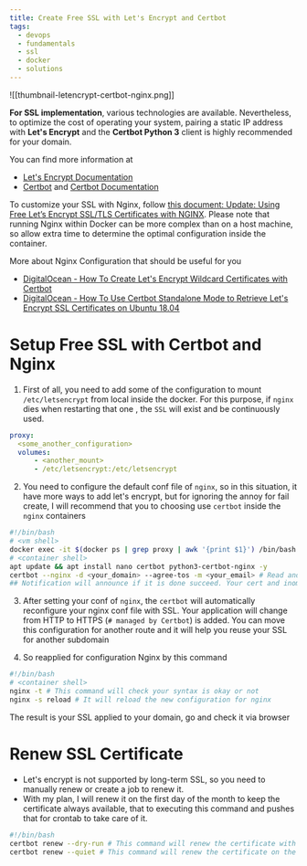 ```yaml
---
title: Create Free SSL with Let's Encrypt and Certbot
tags:
  - devops
  - fundamentals
  - ssl
  - docker
  - solutions
---
```


![[thumbnail-letencrypt-certbot-nginx.png]]

**For SSL implementation**, various technologies are available. Nevertheless, to optimize the cost of operating your system, pairing a static IP address with **Let's Encrypt** and the **Certbot Python 3** client is highly recommended for your domain.

You can find more information at

- [Let's Encrypt Documentation](https://letsencrypt.org/docs/)
- [Certbot](https://certbot.eff.org/) and [Certbot Documentation](https://eff-certbot.readthedocs.io/en/latest/index.html)

To customize your SSL with Nginx, follow [this document: Update: Using Free Let’s Encrypt SSL/TLS Certificates with NGINX](https://www.nginx.com/blog/using-free-ssltls-certificates-from-lets-encrypt-with-nginx/). Please note that running Nginx within Docker can be more complex than on a host machine, so allow extra time to determine the optimal configuration inside the container.

More about Nginx Configuration that should be useful for you

- [DigitalOcean - How To Create Let's Encrypt Wildcard Certificates with Certbot](https://www.digitalocean.com/community/tutorials/how-to-create-let-s-encrypt-wildcard-certificates-with-certbot)
- [DigitalOcean - How To Use Certbot Standalone Mode to Retrieve Let's Encrypt SSL Certificates on Ubuntu 18.04](https://www.digitalocean.com/community/tutorials/how-to-use-certbot-standalone-mode-to-retrieve-let-s-encrypt-ssl-certificates-on-ubuntu-1804)

# Setup Free SSL with Certbot and Nginx

1. First of all, you need to add some of the configuration to mount `/etc/letsencrypt` from local inside the docker. For this purpose, if `nginx` dies when restarting that one , the `SSL` will exist and be continuously used.

```yaml title="docker-compose.yaml"
proxy:
  <some_another_configuration>
  volumes:
      - <another_mount>
      - /etc/letsencrypt:/etc/letsencrypt
```

2. You need to configure the default conf file of `nginx`, so in this situation, it have more ways to add let's encrypt, but for ignoring the annoy for fail create, I will recommend that you to choosing use `certbot` inside the `nginx` containers

```bash
#!/bin/bash
# <vm shell> 
docker exec -it $(docker ps | grep proxy | awk '{print $1}') /bin/bash
# <container shell> 
apt update && apt install nano certbot python3-certbot-nginx -y
certbot --nginx -d <your_domain> --agree-tos -m <your_email> # Read and deny the pop up appear
## Notification will announce if it is done succeed. Your cert and inomation of register is created inside the folder /etc/letsencrypt/*fr
```

3. After setting your conf of `nginx`, the `certbot` will automatically reconfigure your nginx conf file with SSL. Your application will change from HTTP to HTTPS (`# managed by Certbot`) is added. You can move this configuration for another route and it will help you reuse your SSL for another subdomain

4. So reapplied for configuration Nginx by this command
   
```bash
#!/bin/bash
# <container shell> 
nginx -t # This command will check your syntax is okay or not
nginx -s reload # It will reload the new configuration for nginx
```

The result is your SSL applied to your domain, go and check it via browser
# Renew SSL Certificate

- Let's encrypt is not supported by long-term SSL, so you need to manually renew or create a job to renew it.
- With my plan, I will renew it on the first day of the month to keep the certificate always available, that to executing this command and pushes that for crontab to take care of it.

```bash
#!/bin/bash
certbot renew --dry-run # This command will renew the certificate with detailed information
certbot renew --quiet # This command will renew the certificate on the background thread
```